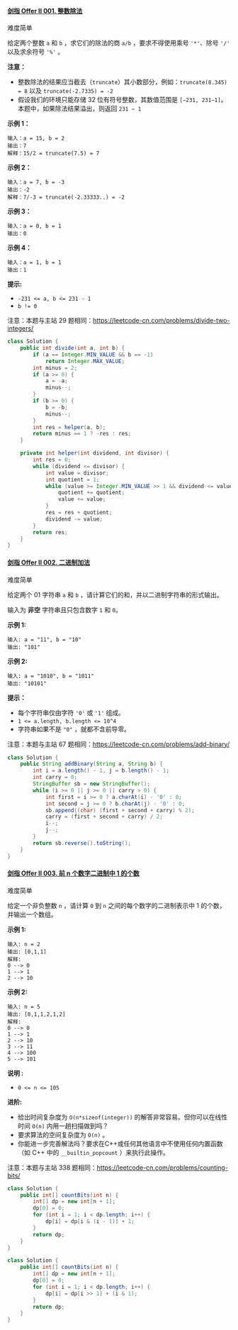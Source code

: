 #### [剑指 Offer II 001. 整数除法](https://leetcode-cn.com/problems/xoh6Oh/)

难度简单

给定两个整数 `a` 和 `b` ，求它们的除法的商 `a/b` ，要求不得使用乘号 `'*'`、除号 `'/'` 以及求余符号 `'%'` 。

**注意：**

- 整数除法的结果应当截去（`truncate`）其小数部分，例如：`truncate(8.345) = 8` 以及 `truncate(-2.7335) = -2`
- 假设我们的环境只能存储 32 位有符号整数，其数值范围是 `[−231, 231−1]`。本题中，如果除法结果溢出，则返回 `231 − 1`

**示例 1：**

```
输入：a = 15, b = 2
输出：7
解释：15/2 = truncate(7.5) = 7
```

**示例 2：**

```
输入：a = 7, b = -3
输出：-2
解释：7/-3 = truncate(-2.33333..) = -2
```

**示例 3：**

```
输入：a = 0, b = 1
输出：0
```

**示例 4：**

```
输入：a = 1, b = 1
输出：1
```

**提示:**

- `-231 <= a, b <= 231 - 1`
- `b != 0`

注意：本题与主站 29 题相同：https://leetcode-cn.com/problems/divide-two-integers/

```java
class Solution {
    public int divide(int a, int b) {
        if (a == Integer.MIN_VALUE && b == -1)
            return Integer.MAX_VALUE;
        int minus = 2;
        if (a >= 0) {
            a = -a;
            minus--;
        }
        if (b >= 0) {
            b = -b;
            minus--;
        }
        int res = helper(a, b);
        return minus == 1 ? -res : res;
    }

    private int helper(int dividend, int divisor) {
        int res = 0;
        while (dividend <= divisor) {
            int value = divisor;
            int quotient = 1;
            while (value >= Integer.MIN_VALUE >> 1 && dividend <= value + value) {
                quotient += quotient;
                value += value;
            }
            res = res + quotient;
            dividend -= value;
        }
        return res;
    }
}
```





#### [剑指 Offer II 002. 二进制加法](https://leetcode-cn.com/problems/JFETK5/)

难度简单

给定两个 01 字符串 `a` 和 `b` ，请计算它们的和，并以二进制字符串的形式输出。

输入为 **非空** 字符串且只包含数字 `1` 和 `0`。

**示例 1:**

```
输入: a = "11", b = "10"
输出: "101"
```

**示例 2:**

```
输入: a = "1010", b = "1011"
输出: "10101"
```

**提示：**

- 每个字符串仅由字符 `'0'` 或 `'1'` 组成。
- `1 <= a.length, b.length <= 10^4`
- 字符串如果不是 `"0"` ，就都不含前导零。

注意：本题与主站 67 题相同：https://leetcode-cn.com/problems/add-binary/

```java
class Solution {
    public String addBinary(String a, String b) {
        int i = a.length() - 1, j = b.length() - 1;
        int carry = 0;
        StringBuffer sb = new StringBuffer();
        while (i >= 0 || j >= 0 || carry > 0) {
            int first = i >= 0 ? a.charAt(i) - '0' : 0;
            int second = j >= 0 ? b.charAt(j) - '0' : 0;
            sb.append((char) (first + second + carry) % 2);
            carry = (first + second + carry) / 2;
            i--;
            j--;
        }
        return sb.reverse().toString();
    }
}
```





#### [剑指 Offer II 003. 前 n 个数字二进制中 1 的个数](https://leetcode-cn.com/problems/w3tCBm/)

难度简单

给定一个非负整数 `n` ，请计算 `0` 到 `n` 之间的每个数字的二进制表示中 1 的个数，并输出一个数组。

**示例 1:**

```
输入: n = 2
输出: [0,1,1]
解释: 
0 --> 0
1 --> 1
2 --> 10
```

**示例 2:**

```
输入: n = 5
输出: [0,1,1,2,1,2]
解释:
0 --> 0
1 --> 1
2 --> 10
3 --> 11
4 --> 100
5 --> 101
```

**说明 :**

- `0 <= n <= 105`

**进阶:**

- 给出时间复杂度为 `O(n*sizeof(integer))` 的解答非常容易。但你可以在线性时间 `O(n)` 内用一趟扫描做到吗？
- 要求算法的空间复杂度为 `O(n)` 。
- 你能进一步完善解法吗？要求在C++或任何其他语言中不使用任何内置函数（如 C++ 中的 `__builtin_popcount` ）来执行此操作。

注意：本题与主站 338 题相同：https://leetcode-cn.com/problems/counting-bits/

```java
class Solution {
    public int[] countBits(int n) {
        int[] dp = new int[n + 1];
        dp[0] = 0;
        for (int i = 1; i < dp.length; i++) {
            dp[i] = dp[i & (i - 1)] + 1;
        }
        return dp;
    }
}
```

```java
class Solution {
    public int[] countBits(int n) {
        int[] dp = new int[n + 1];
        dp[0] = 0;
        for (int i = 1; i < dp.length; i++) {
            dp[i] = dp[i >> 1] + (i & 1);
        }
        return dp;
    }
}
```

